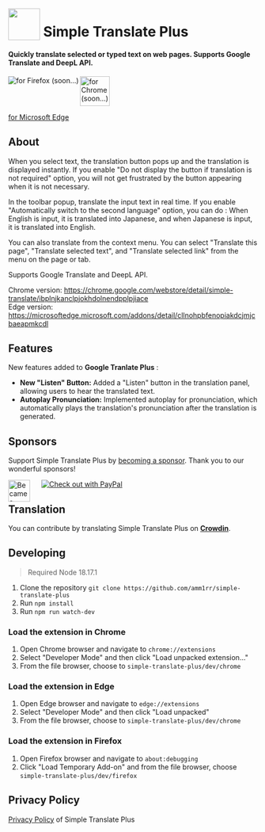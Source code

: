 # <sub><img src="./src/icons/64.png" width=64px height=64px></sub> Simple Translate Plus

#### Quickly translate selected or typed text on web pages. Supports Google Translate and DeepL API.

[<img src="other/promotion/badges/firefox.png" align="left" alt="for Firefox (soon...)">](https://addons.mozilla.org/firefox/addon/simple-translate/)

[<img src="other/promotion/badges/chrome.png" alt="for Chrome (soon...)" height="60px">](https://chrome.google.com/webstore/detail/simple-translate/ibplnjkanclpjokhdolnendpplpjiace)

[for Microsoft Edge](https://microsoftedge.microsoft.com/addons/detail/cllnohpbfenopiakdcjmjcbaeapmkcdl)

## About

When you select text, the translation button pops up and the translation is displayed instantly.
If you enable "Do not display the button if translation is not required" option, you will not get frustrated by the button appearing when it is not necessary.

In the toolbar popup, translate the input text in real time.
If you enable "Automatically switch to the second language" option, you can do : When English is input, it is translated into Japanese, and when Japanese is input, it is translated into English.

You can also translate from the context menu.
You can select "Translate this page", "Translate selected text", and "Translate selected link" from the menu on the page or tab.

Supports Google Translate and DeepL API.

Chrome version: https://chrome.google.com/webstore/detail/simple-translate/ibplnjkanclpjokhdolnendpplpjiace
<br>
Edge version: https://microsoftedge.microsoft.com/addons/detail/cllnohpbfenopiakdcjmjcbaeapmkcdl

## Features

New features added to **Google Tranlate Plus** :

- **New "Listen" Button:** Added a "Listen" button in the translation panel, allowing users to hear the translated text.
- **Autoplay Pronunciation:** Implemented autoplay for pronunciation, which automatically plays the translation's pronunciation after the translation is generated.

## Sponsors

Support Simple Translate Plus by [becoming a sponsor](https://patreon.com/Simple_Translate_Plus). Thank you to our wonderful sponsors!

[<img src="other/promotion/badges/patreon.png" alt="Became a Patreon" height="44px" align="left">](https://patreon.com/Simple_Translate_Plus)&nbsp;&nbsp;&nbsp;&nbsp;&nbsp;[<img src="other/promotion/badges/paypal.png" alt="Check out with PayPal">](https://www.paypal.com/donate/?hosted_button_id=TKAXW2BR35PAA)

## Translation

You can contribute by translating Simple Translate Plus on **[Crowdin](https://crowdin.com/project/simple-translate)**.

##

## Developing

> Required Node 18.17.1

1. Clone the repository `git clone https://github.com/amm1rr/simple-translate-plus`
2. Run `npm install`
3. Run `npm run watch-dev`

### Load the extension in Chrome

1. Open Chrome browser and navigate to `chrome://extensions`
2. Select "Developer Mode" and then click "Load unpacked extension..."
3. From the file browser, choose to `simple-translate-plus/dev/chrome`

### Load the extension in Edge

1. Open Edge browser and navigate to `edge://extensions`
2. Select "Developer Mode" and then click "Load unpacked"
3. From the file browser, choose to `simple-translate-plus/dev/chrome`

### Load the extension in Firefox

1. Open Firefox browser and navigate to `about:debugging`
2. Click "Load Temporary Add-on" and from the file browser, choose `simple-translate-plus/dev/firefox`

## Privacy Policy

[Privacy Policy](https://simple-translate.sienori.com/privacy-policy) of Simple Translate Plus
